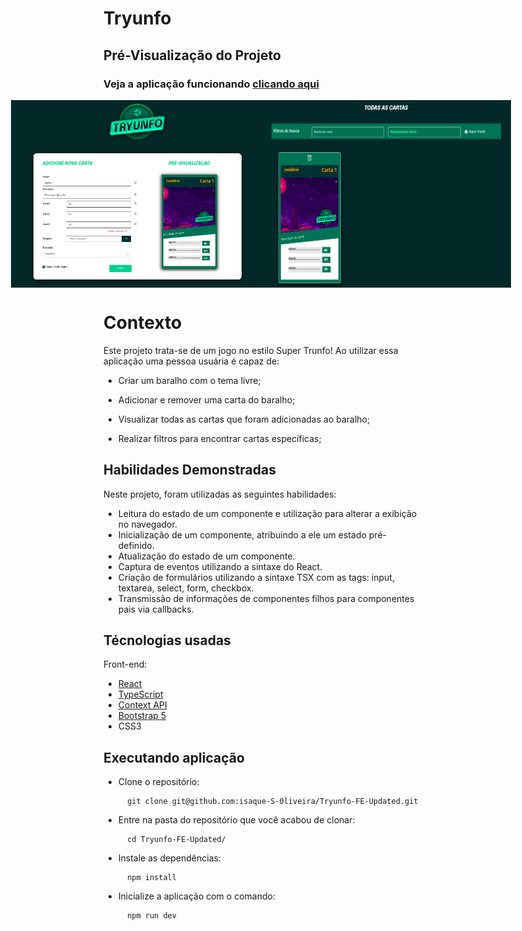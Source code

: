 # Tryunfo 


## Pré-Visualização do Projeto

### Veja a aplicação funcionando [clicando aqui  ](https://isaque-s-0liveira.github.io/Tryunfo-FE-Updated/)

<div style="display:flex; justify-content:center;  align-items:center; width="100%">
  <img src="preview/Captura1.png" alt="Captura de Tela 1" width="400" height="300"/>
  <img src="preview/captura2.png" alt="Captura de Tela 2" width="400" height="300"/>
</div>


# Contexto
Este projeto trata-se de um jogo no estilo Super Trunfo! Ao utilizar essa aplicação uma pessoa usuária é capaz de:

- Criar um baralho com o tema livre;

- Adicionar e remover uma carta do baralho;

- Visualizar todas as cartas que foram adicionadas ao baralho;

- Realizar filtros para encontrar cartas específicas;
  

## Habilidades Demonstradas

Neste projeto, foram utilizadas as seguintes habilidades:

- Leitura do estado de um componente e utilização para alterar a exibição no navegador.
- Inicialização de um componente, atribuindo a ele um estado pré-definido.
- Atualização do estado de um componente.
- Captura de eventos utilizando a sintaxe do React.
- Criação de formulários utilizando a sintaxe TSX com as tags: input, textarea, select, form, checkbox.
- Transmissão de informações de componentes filhos para componentes pais via callbacks.


## Técnologias usadas

Front-end:
- [React](https://reactjs.org/)
- [TypeScript](https://www.typescriptlang.org/)
- [Context API](https://reactjs.org/docs/context.html)
- [Bootstrap 5](https://getbootstrap.com/)
- CSS3

## Executando aplicação

* Clone o repositório:
  ```
    git clone git@github.com:isaque-S-0liveira/Tryunfo-FE-Updated.git
  ```
* Entre na pasta do repositório que você acabou de clonar:

  ```
    cd Tryunfo-FE-Updated/
  ```
* Instale as dependências:
  ```
    npm install
  ```

* Inicialize a aplicação com o comando: 
  ```
    npm run dev
  ```


